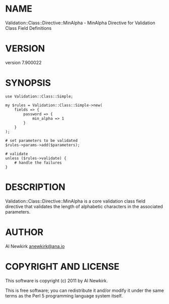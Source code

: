 # NAME

Validation::Class::Directive::MinAlpha - MinAlpha Directive for Validation Class Field Definitions

# VERSION

version 7.900022

# SYNOPSIS

    use Validation::Class::Simple;

    my $rules = Validation::Class::Simple->new(
        fields => {
            password => {
                min_alpha => 1
            }
        }
    );

    # set parameters to be validated
    $rules->params->add($parameters);

    # validate
    unless ($rules->validate) {
        # handle the failures
    }

# DESCRIPTION

Validation::Class::Directive::MinAlpha is a core validation class field
directive that validates the length of alphabetic characters in the associated
parameters.

# AUTHOR

Al Newkirk <anewkirk@ana.io>

# COPYRIGHT AND LICENSE

This software is copyright (c) 2011 by Al Newkirk.

This is free software; you can redistribute it and/or modify it under
the same terms as the Perl 5 programming language system itself.
